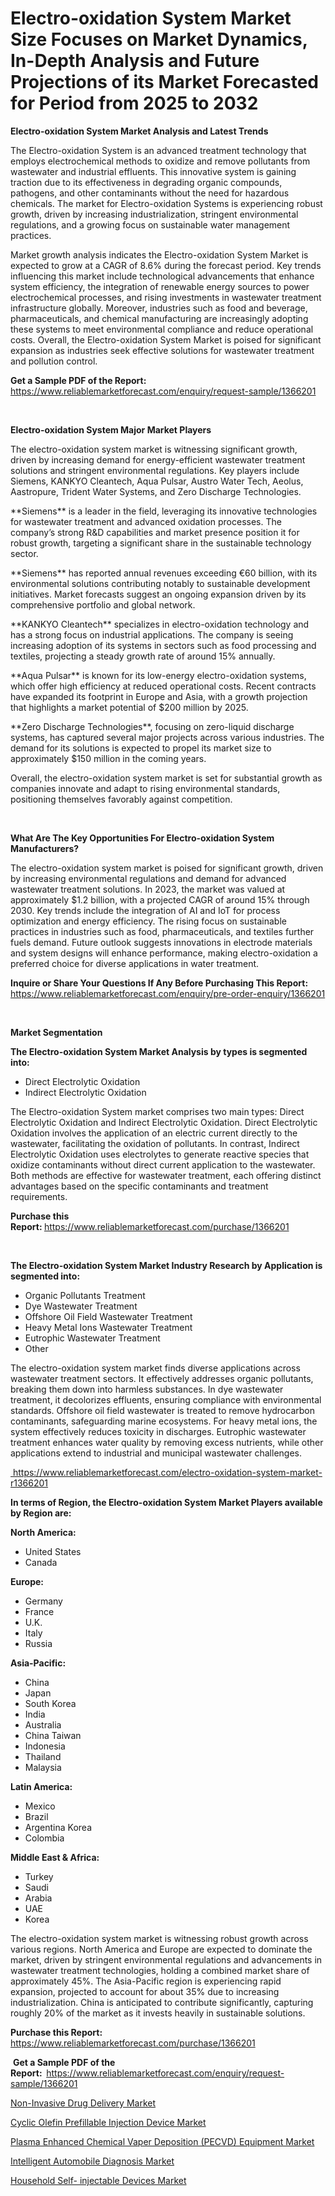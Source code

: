 <p><h1>Electro-oxidation System Market Size Focuses on Market Dynamics, In-Depth Analysis and Future Projections of its Market Forecasted for Period from 2025 to 2032</h1></p><p><strong>Electro-oxidation System Market Analysis and Latest Trends</strong></p>
<p><p>The Electro-oxidation System is an advanced treatment technology that employs electrochemical methods to oxidize and remove pollutants from wastewater and industrial effluents. This innovative system is gaining traction due to its effectiveness in degrading organic compounds, pathogens, and other contaminants without the need for hazardous chemicals. The market for Electro-oxidation Systems is experiencing robust growth, driven by increasing industrialization, stringent environmental regulations, and a growing focus on sustainable water management practices.</p><p>Market growth analysis indicates the Electro-oxidation System Market is expected to grow at a CAGR of 8.6% during the forecast period. Key trends influencing this market include technological advancements that enhance system efficiency, the integration of renewable energy sources to power electrochemical processes, and rising investments in wastewater treatment infrastructure globally. Moreover, industries such as food and beverage, pharmaceuticals, and chemical manufacturing are increasingly adopting these systems to meet environmental compliance and reduce operational costs. Overall, the Electro-oxidation System Market is poised for significant expansion as industries seek effective solutions for wastewater treatment and pollution control.</p></p>
<p><strong>Get a Sample PDF of the Report:&nbsp;</strong> <a href="https://www.reliablemarketforecast.com/enquiry/request-sample/1366201?utm_campaign=1899&utm_medium=2&utm_source=Github&utm_content=ia&utm_term=22032025&utm_id=electro-oxidation-system">https://www.reliablemarketforecast.com/enquiry/request-sample/1366201</a></p>
<p>&nbsp;</p>
<p><strong>Electro-oxidation System Major Market Players</strong></p>
<p><p>The electro-oxidation system market is witnessing significant growth, driven by increasing demand for energy-efficient wastewater treatment solutions and stringent environmental regulations. Key players include Siemens, KANKYO Cleantech, Aqua Pulsar, Austro Water Tech, Aeolus, Aastropure, Trident Water Systems, and Zero Discharge Technologies.</p><p>**Siemens** is a leader in the field, leveraging its innovative technologies for wastewater treatment and advanced oxidation processes. The company’s strong R&D capabilities and market presence position it for robust growth, targeting a significant share in the sustainable technology sector. </p><p>**Siemens** has reported annual revenues exceeding €60 billion, with its environmental solutions contributing notably to sustainable development initiatives. Market forecasts suggest an ongoing expansion driven by its comprehensive portfolio and global network.</p><p>**KANKYO Cleantech** specializes in electro-oxidation technology and has a strong focus on industrial applications. The company is seeing increasing adoption of its systems in sectors such as food processing and textiles, projecting a steady growth rate of around 15% annually. </p><p>**Aqua Pulsar** is known for its low-energy electro-oxidation systems, which offer high efficiency at reduced operational costs. Recent contracts have expanded its footprint in Europe and Asia, with a growth projection that highlights a market potential of $200 million by 2025.</p><p>**Zero Discharge Technologies**, focusing on zero-liquid discharge systems, has captured several major projects across various industries. The demand for its solutions is expected to propel its market size to approximately $150 million in the coming years.</p><p>Overall, the electro-oxidation system market is set for substantial growth as companies innovate and adapt to rising environmental standards, positioning themselves favorably against competition.</p></p>
<p>&nbsp;</p>
<p><strong>What Are The Key Opportunities For Electro-oxidation System Manufacturers?</strong></p>
<p><p>The electro-oxidation system market is poised for significant growth, driven by increasing environmental regulations and demand for advanced wastewater treatment solutions. In 2023, the market was valued at approximately $1.2 billion, with a projected CAGR of around 15% through 2030. Key trends include the integration of AI and IoT for process optimization and energy efficiency. The rising focus on sustainable practices in industries such as food, pharmaceuticals, and textiles further fuels demand. Future outlook suggests innovations in electrode materials and system designs will enhance performance, making electro-oxidation a preferred choice for diverse applications in water treatment.</p></p>
<p><strong>Inquire or Share Your Questions If Any Before Purchasing This Report:</strong> <a href="https://www.reliablemarketforecast.com/enquiry/pre-order-enquiry/1366201?utm_campaign=1899&utm_medium=2&utm_source=Github&utm_content=ia&utm_term=22032025&utm_id=electro-oxidation-system">https://www.reliablemarketforecast.com/enquiry/pre-order-enquiry/1366201</a></p>
<p>&nbsp;</p>
<p><strong>Market Segmentation</strong></p>
<p><strong>The Electro-oxidation System Market Analysis by types is segmented into:</strong></p>
<p><ul><li>Direct Electrolytic Oxidation</li><li>Indirect Electrolytic Oxidation</li></ul></p>
<p><p>The Electro-oxidation System market comprises two main types: Direct Electrolytic Oxidation and Indirect Electrolytic Oxidation. Direct Electrolytic Oxidation involves the application of an electric current directly to the wastewater, facilitating the oxidation of pollutants. In contrast, Indirect Electrolytic Oxidation uses electrolytes to generate reactive species that oxidize contaminants without direct current application to the wastewater. Both methods are effective for wastewater treatment, each offering distinct advantages based on the specific contaminants and treatment requirements.</p></p>
<p><strong>Purchase this Report:&nbsp;</strong><a href="https://www.reliablemarketforecast.com/purchase/1366201?utm_campaign=1899&utm_medium=2&utm_source=Github&utm_content=ia&utm_term=22032025&utm_id=electro-oxidation-system">https://www.reliablemarketforecast.com/purchase/1366201</a></p>
<p>&nbsp;</p>
<p><strong>The Electro-oxidation System Market Industry Research by Application is segmented into:</strong></p>
<p><ul><li>Organic Pollutants Treatment</li><li>Dye Wastewater Treatment</li><li>Offshore Oil Field Wastewater Treatment</li><li>Heavy Metal Ions Wastewater Treatment</li><li>Eutrophic Wastewater Treatment</li><li>Other</li></ul></p>
<p><p>The electro-oxidation system market finds diverse applications across wastewater treatment sectors. It effectively addresses organic pollutants, breaking them down into harmless substances. In dye wastewater treatment, it decolorizes effluents, ensuring compliance with environmental standards. Offshore oil field wastewater is treated to remove hydrocarbon contaminants, safeguarding marine ecosystems. For heavy metal ions, the system effectively reduces toxicity in discharges. Eutrophic wastewater treatment enhances water quality by removing excess nutrients, while other applications extend to industrial and municipal wastewater challenges.</p></p>
<p><a href="https://www.reliablemarketforecast.com/electro-oxidation-system-market-r1366201?utm_campaign=1899&utm_medium=2&utm_source=Github&utm_content=ia&utm_term=22032025&utm_id=electro-oxidation-system">&nbsp;https://www.reliablemarketforecast.com/electro-oxidation-system-market-r1366201</a></p>
<p><strong>In terms of Region, the Electro-oxidation System Market Players available by Region are:</strong></p>
<p>
    <p> <strong> North America: </strong>
        <ul>
            <li>United States</li>
            <li>Canada</li>
        </ul>
        </p> 
    <p> <strong> Europe: </strong>
        <ul>
            <li>Germany</li>
            <li>France</li>
            <li>U.K.</li>
            <li>Italy</li>
            <li>Russia</li>
        </ul>
        </p> 
    <p> <strong> Asia-Pacific: </strong>
        <ul>
            <li>China</li>
            <li>Japan</li>
            <li>South Korea</li>
            <li>India</li>
            <li>Australia</li>
            <li>China Taiwan</li>
            <li>Indonesia</li>
            <li>Thailand</li>
            <li>Malaysia</li>
        </ul>
        </p> 
    <p> <strong> Latin America: </strong>
        <ul>
            <li>Mexico</li>
            <li>Brazil</li>
            <li>Argentina Korea</li>
            <li>Colombia</li>
        </ul>
        </p> 
    <p> <strong> Middle East & Africa: </strong>
        <ul>
            <li>Turkey</li>
            <li>Saudi</li>
            <li>Arabia</li>
            <li>UAE</li>
            <li>Korea</li>
        </ul>
    </p>
    </p>
<p><p>The electro-oxidation system market is witnessing robust growth across various regions. North America and Europe are expected to dominate the market, driven by stringent environmental regulations and advancements in wastewater treatment technologies, holding a combined market share of approximately 45%. The Asia-Pacific region is experiencing rapid expansion, projected to account for about 35% due to increasing industrialization. China is anticipated to contribute significantly, capturing roughly 20% of the market as it invests heavily in sustainable solutions.</p></p>
<p><strong>Purchase this Report: </strong><a href="https://www.reliablemarketforecast.com/purchase/1366201?utm_campaign=1899&utm_medium=2&utm_source=Github&utm_content=ia&utm_term=22032025&utm_id=electro-oxidation-system">https://www.reliablemarketforecast.com/purchase/1366201</a></p>
<p>&nbsp;<strong>Get a Sample PDF of the Report:&nbsp;&nbsp;</strong><a href="https://www.reliablemarketforecast.com/enquiry/request-sample/1366201?utm_campaign=1899&utm_medium=2&utm_source=Github&utm_content=ia&utm_term=22032025&utm_id=electro-oxidation-system">https://www.reliablemarketforecast.com/enquiry/request-sample/1366201</a></p>
<p><strong></strong></p>
<p><p><a href="https://github.com/iontahoehlct/Market-Research-Report-List-1/blob/main/non-invasive-drug-delivery-market.md?utm_campaign=1899&utm_medium=2&utm_source=Github&utm_content=ia&utm_term=22032025&utm_id=electro-oxidation-system">Non-Invasive Drug Delivery Market</a></p><p><a href="https://github.com/sahoolipko6f/Market-Research-Report-List-1/blob/main/cyclic-olefin-prefillable-injection-device-market.md?utm_campaign=1899&utm_medium=2&utm_source=Github&utm_content=ia&utm_term=22032025&utm_id=electro-oxidation-system">Cyclic Olefin Prefillable Injection Device Market</a></p><p><a href="https://github.com/alawnhvicay/Market-Research-Report-List-1/blob/main/plasma-enhanced-chemical-vaper-deposition-pecvd-equipment-market.md?utm_campaign=1899&utm_medium=2&utm_source=Github&utm_content=ia&utm_term=22032025&utm_id=electro-oxidation-system">Plasma Enhanced Chemical Vaper Deposition (PECVD) Equipment Market</a></p><p><a href="https://github.com/ranewknaller/Market-Research-Report-List-1/blob/main/intelligent-automobile-diagnosis-market.md?utm_campaign=1899&utm_medium=2&utm_source=Github&utm_content=ia&utm_term=22032025&utm_id=electro-oxidation-system">Intelligent Automobile Diagnosis Market</a></p><p><a href="https://github.com/rogetspate12/Market-Research-Report-List-1/blob/main/household-self-injectable-devices-market.md?utm_campaign=1899&utm_medium=2&utm_source=Github&utm_content=ia&utm_term=22032025&utm_id=electro-oxidation-system">Household Self- injectable Devices Market</a></p></p>